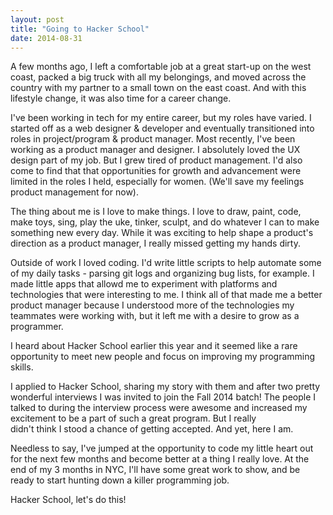 ```yaml
---
layout: post
title: "Going to Hacker School"
date: 2014-08-31
---
```


A few months ago, I left a comfortable job at a great start-up on the west coast,
packed a big truck with all my belongings, and moved across the country with my
partner to a small town on the east coast. And with this lifestyle change, it
was also time for a career change.

I've been working in tech for my entire career, but my roles have varied. I
started off as a web designer &amp; developer and eventually transitioned into
roles in project/program &amp; product manager. Most recently, I've been
working as a product manager and designer.  I absolutely loved the
UX design part of my job. But I grew tired of product management.
I'd also come to find that that opportunities for growth and
advancement were limited in the roles I held, especially for women. (We'll
save my feelings product management for now).

The thing about me is I love to make things. I love to draw, paint, code, make
toys, sing, play the uke, tinker, sculpt, and do whatever I can to make
something new every day. While it was exciting to help shape a product's
direction as a product manager, I really missed getting my hands dirty.

Outside of work I loved coding. I'd write little scripts to help automate some
of my daily tasks - parsing git logs and organizing bug lists, for example. I made
little apps that allowd me to experiment with platforms and technologies
that were interesting to me. I think all of that made me a better product manager
because I understood more of the technologies my teammates were working with, but
it left me with a desire to grow as a programmer.

I heard about Hacker School earlier this year and it seemed like a rare
opportunity to meet new people and focus on improving my programming skills.

I applied to Hacker School, sharing my story with them and after two
pretty wonderful interviews I was invited to join the Fall 2014
batch! The people I talked to during the interview process were awesome and
increased my excitement to be a part of such a great program. But I really  
didn't think I stood a chance of getting accepted. And yet, here I am.

Needless to say, I've jumped at the opportunity to code my little heart out for
the next few months and become better at a thing I really love. At the end of
my 3 months in NYC, I'll have some great work to show, and be ready to start
hunting down a killer programming job.

Hacker School, let's do this!
